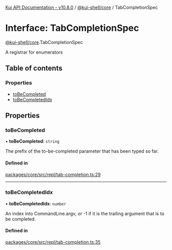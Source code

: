 [Kui API Documentation - v10.8.0](../README.md) / [@kui-shell/core](../modules/kui_shell_core.md) / TabCompletionSpec

# Interface: TabCompletionSpec

[@kui-shell/core](../modules/kui_shell_core.md).TabCompletionSpec

A registrar for enumerators

## Table of contents

### Properties

- [toBeCompleted](kui_shell_core.TabCompletionSpec.md#tobecompleted)
- [toBeCompletedIdx](kui_shell_core.TabCompletionSpec.md#tobecompletedidx)

## Properties

### toBeCompleted

• **toBeCompleted**: `string`

The prefix of the to-be-completed parameter that has been typed
so far.

#### Defined in

[packages/core/src/repl/tab-completion.ts:29](https://github.com/mra-ruiz/kui/blob/76908b178/packages/core/src/repl/tab-completion.ts#L29)

---

### toBeCompletedIdx

• **toBeCompletedIdx**: `number`

An index into CommandLine.argv, or -1 if it is the trailing
argument that is to be completed.

#### Defined in

[packages/core/src/repl/tab-completion.ts:35](https://github.com/mra-ruiz/kui/blob/76908b178/packages/core/src/repl/tab-completion.ts#L35)
